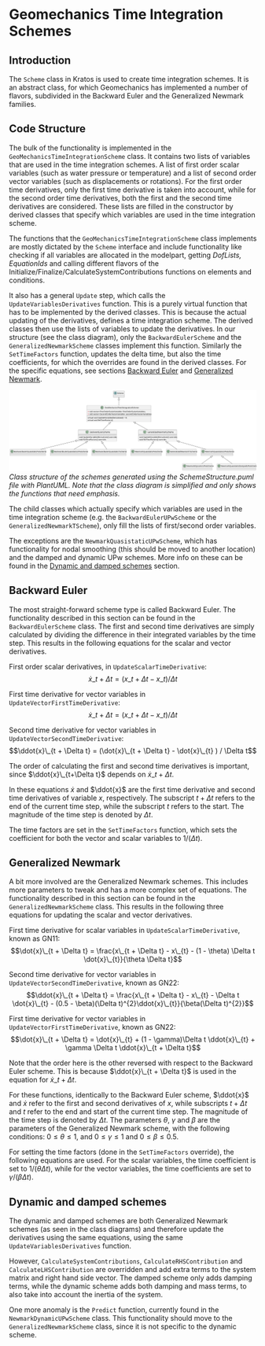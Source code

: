 # Geomechanics Time Integration Schemes

## Introduction
The `Scheme` class in Kratos is used to create time integration schemes. It is an abstract class, for which Geomechanics has implemented a number of flavors, subdivided in the Backward Euler and the Generalized Newmark families.

## Code Structure
The bulk of the functionality is implemented in the `GeoMechanicsTimeIntegrationScheme` class. It contains two lists of variables that are used in the time integration schemes. A list of first order scalar variables (such as water pressure or temperature) and a list of second order vector variables (such as displacements or rotations). For the first order time derivatives, only the first time derivative is taken into account, while for the second order time derivatives, both the first and the second time derivatives are considered. These lists are filled in the constructor by derived classes that specify which variables are used in the time integration scheme.

The functions that the `GeoMechanicsTimeIntegrationScheme` class implements are mostly dictated by the `Scheme` interface and include functionality like checking if all variables are allocated in the modelpart, getting _DofLists, EquationIds_ and calling different flavors of the Initialize/Finalize/CalculateSystemContributions functions on elements and conditions.

It also has a general `Update` step, which calls the `UpdateVariablesDerivatives` function. This is a purely virtual function that has to be implemented by the derived classes. This is because the actual updating of the derivatives, defines a time integration scheme. The derived classes then use the lists of variables to update the derivatives. In our structure (see the class diagram), only the `BackwardEulerScheme` and the `GeneralizedNewmarkScheme` classes implement this function. Similarly the `SetTimeFactors` function, updates the delta time, but also the time coefficients, for which the overrides are found in the derived classes. For the specific equations, see sections [Backward Euler](#backward-euler) and [Generalized Newmark](#generalized-newmark).

![SchemeStructure.svg](SchemeStructure.svg)
_Class structure of the schemes generated using the SchemeStructure.puml file with PlantUML. Note that the class diagram is simplified and only shows the functions that need emphasis._

The child classes which actually specify which variables are used in the time integration scheme (e.g. the `BackwardEulerUPwScheme` or the `GeneralizedNewmarkTScheme`), only fill the lists of first/second order variables. 

The exceptions are the `NewmarkQuasistaticUPwScheme`, which has functionality for nodal smoothing (this should be moved to another location) and the damped and dynamic UPw schemes. More info on these can be found in the [Dynamic and damped schemes](#dynamic-and-damped-schemes) section. 

## Backward Euler
The most straight-forward scheme type is called Backward Euler. The functionality described in this section can be found in the `BackwardEulerScheme` class. The first and second time derivatives are simply calculated by dividing the difference in their integrated variables by the time step. This results in the following equations for the scalar and vector derivatives. 

First order scalar derivatives, in `UpdateScalarTimeDerivative`:
$$\dot{x}\_{t + \Delta t} = (x\_{t + \Delta t} - x\_{t} ) / \Delta t$$

First time derivative for vector variables in `UpdateVectorFirstTimeDerivative`:
$$\dot{x}\_{t + \Delta t} = (x\_{t + \Delta t} - x\_{t} ) / \Delta t$$

Second time derivative for vector variables in `UpdateVectorSecondTimeDerivative`:
$$\ddot{x}\_{t + \Delta t} = (\dot{x}\_{t + \Delta t} - \dot{x}\_{t} ) / \Delta t$$

The order of calculating the first and second time derivatives is important, since $\ddot{x}\_{t+\Delta t}$ depends on $\dot{x}\_{t + \Delta t}$.

In these equations $\dot{x}$ and $\ddot{x}$ are the first time derivative and second time derivatives of variable $x$, respectively. The subscript $t + \Delta t$ refers to the end of the current time step, while the subscript $t$ refers to the start. The magnitude of the time step is denoted by $\Delta t$.

The time factors are set in the `SetTimeFactors` function, which sets the coefficient for both the vector and scalar variables to $1/(\Delta t)$.

## Generalized Newmark
A bit more involved are the Generalized Newmark schemes. This includes more parameters to tweak and has a more complex set of equations. The functionality described in this section can be found in the `GeneralizedNewmarkScheme` class. This results in the following three equations for updating the scalar and vector derivatives.

First time derivative for scalar variables in `UpdateScalarTimeDerivative`, known as GN11:
$$\dot{x}\_{t + \Delta t} = \frac{x\_{t + \Delta t} - x\_{t} - (1 - \theta) \Delta t \dot{x}\_{t}}{\theta \Delta t}$$

Second time derivative for vector variables in `UpdateVectorSecondTimeDerivative`, known as GN22:
$$\ddot{x}\_{t + \Delta t} = \frac{x\_{t + \Delta t} - x\_{t} - \Delta t \dot{x}\_{t} - (0.5 - \beta)(\Delta t)^{2}\ddot{x}\_{t}}{\beta(\Delta t)^{2}}$$

First time derivative for vector variables in `UpdateVectorFirstTimeDerivative`, known as GN22:
$$\dot{x}\_{t + \Delta t} = \dot{x}\_{t} + (1 - \gamma)\Delta t \ddot{x}\_{t} + \gamma \Delta t \ddot{x}\_{t + \Delta t}$$

Note that the order here is the other reversed with respect to the Backward Euler scheme. This is because $\ddot{x}\_{t + \Delta t}$ is used in the equation for $\dot{x}\_{t + \Delta t}$.

For these functions, identically to the Backward Euler scheme, $\ddot{x}$ and $\dot{x}$ refer to the first and second derivatives of $x$, while subscripts $t + \Delta t$ and $t$ refer to the end and start of the current time step. The magnitude of the time step is denoted by $\Delta t$. The parameters $\theta$, $\gamma$ and $\beta$ are the parameters of the Generalized Newmark scheme, with the following conditions: $0\le\theta\le 1$, and $0\le\gamma\le 1$ and $0\le\beta\le 0.5$.

For setting the time factors (done in the `SetTimeFactors` override), the following equations are used. For the scalar variables, the time coefficient is set to $1/(\theta\Delta t)$, while for the vector variables, the time coefficients are set to $\gamma / (\beta \Delta t)$.

## Dynamic and damped schemes
The dynamic and damped schemes are both Generalized Newmark schemes (as seen in the class diagrams) and therefore update the derivatives using the same equations, using the same `UpdateVariablesDerivatives` function.

However, `CalculateSystemContributions`, `CalculateRHSContribution` and `CalculateLHSContribution` are overridden and add extra terms to the system matrix and right hand side vector. The damped scheme only adds damping terms, while the dynamic scheme adds both damping and mass terms, to also take into account the inertia of the system.

One more anomaly is the `Predict` function, currently found in the `NewmarkDynamicUPwScheme` class. This functionality should move to the `GeneralizedNewmarkScheme` class, since it is not specific to the dynamic scheme.
